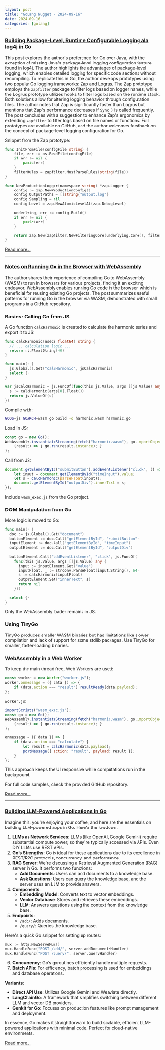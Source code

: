 ```yaml
---
layout: post
title: "GoLang Nugget - 2024-09-16"
date: 2024-09-16
categories: [golang]
---
```

### [Building Package-Level, Runtime Configurable Logging ala log4j in Go](https://dolthub.com/blog/2024-09-13-package-scoped-logging-in-go-log4j/)

This post explores the author's preference for Go over Java, with the exception of missing Java's package-level logging configuration feature found in log4j. The author highlights the advantages of package-level logging, which enables detailed logging for specific code sections without recompiling. To replicate this in Go, the author develops prototypes using two popular Go logging frameworks: Zap and Logrus. The Zap prototype employs the `zapfilter` package to filter logs based on logger names, while the Logrus prototype utilizes hooks to filter logs based on the runtime stack. Both solutions allow for altering logging behavior through configuration files. The author notes that Zap is significantly faster than Logrus but mentions that Zap's performance decreases if `Sync()` is called frequently. The post concludes with a suggestion to enhance Zap's ergonomics by extending `zapfilter` to filter logs based on file names or functions. Full prototypes are available on GitHub, and the author welcomes feedback on the concept of package-level logging configuration for Go.

Snippet from the Zap prototype:
```go
func InitFromFile(configFile string) {
	file, err := os.ReadFile(configFile)
	if err != nil {
		panic(err)
	}
	filterRules = zapfilter.MustParseRules(string(file))
}

func NewProductionLogger(namespace string) *zap.Logger {
	config := zap.NewProductionConfig()
	config.OutputPaths = []string{"output.log"}
	config.Sampling = nil
	config.Level = zap.NewAtomicLevelAt(zap.DebugLevel)

	underlying, err := config.Build()
	if err != nil {
		panic(err)
	}

	return zap.New(zapfilter.NewFilteringCore(underlying.Core(), filterRules)).Named(namespace)
}
```

[Read more...](https://dolthub.com/blog/2024-09-13-package-scoped-logging-in-go-log4j/)

---
### [Notes on Running Go in the Browser with WebAssembly](https://eli.thegreenplace.net/2024/notes-on-running-go-in-the-browser-with-webassembly/)

The author shares their experience of compiling Go to WebAssembly (WASM) to run in browsers for various projects, finding it an exciting endeavor. WebAssembly enables running Go code in the browser, which is beneficial for reusing existing Go projects. The post summarizes useful patterns for running Go in the browser via WASM, demonstrated with small programs in a GitHub repository.

### Basics: Calling Go from JS
A Go function `calcHarmonic` is created to calculate the harmonic series and export it to JS:
```go
func calcHarmonic(nsecs float64) string {
  // ... calculation logic ...
  return r1.FloatString(40)
}

func main() {
  js.Global().Set("calcHarmonic", jsCalcHarmonic)
  select {}
}

var jsCalcHarmonic = js.FuncOf(func(this js.Value, args []js.Value) any {
  s := calcHarmonic(args[0].Float())
  return js.ValueOf(s)
})
```
Compile with:
```sh
GOOS=js GOARCH=wasm go build -o harmonic.wasm harmonic.go
```
Load in JS:
```js
const go = new Go();
WebAssembly.instantiateStreaming(fetch("harmonic.wasm"), go.importObject).then(
    (result) => { go.run(result.instance); }
);
```
Call from JS:
```js
document.getElementById("submitButton").addEventListener("click", () => {
    let input = document.getElementById("timeInput").value;
    let s = calcHarmonic(parseFloat(input));
    document.getElementById("outputDiv").innerText = s;
});
```
Include `wasm_exec.js` from the Go project.

### DOM Manipulation from Go
More logic is moved to Go:
```go
func main() {
  doc := js.Global().Get("document")
  buttonElement := doc.Call("getElementById", "submitButton")
  inputElement := doc.Call("getElementById", "timeInput")
  outputElement := doc.Call("getElementById", "outputDiv")

  buttonElement.Call("addEventListener", "click", js.FuncOf(
    func(this js.Value, args []js.Value) any {
      input := inputElement.Get("value")
      inputFloat, _ := strconv.ParseFloat(input.String(), 64)
      s := calcHarmonic(inputFloat)
      outputElement.Set("innerText", s)
      return nil
    }))

  select {}
}
```
Only the WebAssembly loader remains in JS.

### Using TinyGo
TinyGo produces smaller WASM binaries but has limitations like slower compilation and lack of support for some stdlib packages. Use TinyGo for smaller, faster-loading binaries.

### WebAssembly in a Web Worker
To keep the main thread free, Web Workers are used:
```js
const worker = new Worker("worker.js");
worker.onmessage = ({ data }) => {
    if (data.action === "result") resultReady(data.payload);
};
```
`worker.js`:
```js
importScripts("wasm_exec.js");
const go = new Go();
WebAssembly.instantiateStreaming(fetch("harmonic.wasm"), go.importObject).then(
    (result) => { go.run(result.instance); }
);

onmessage = ({ data }) => {
    if (data.action === "calculate") {
        let result = calcHarmonic(data.payload);
        postMessage({ action: "result", payload: result });
    }
};
```
This approach keeps the UI responsive while computations run in the background.

For full code samples, check the provided GitHub repository.

[Read more...](https://eli.thegreenplace.net/2024/notes-on-running-go-in-the-browser-with-webassembly/)

---
### [Building LLM-Powered Applications in Go](https://go.dev/blog/llmpowered)

Imagine this: you're enjoying your coffee, and here are the essentials on building LLM-powered apps in Go. Here's the lowdown:

1. **LLMs as Network Services**: LLMs (like OpenAI, Google Gemini) require substantial compute power, so they're typically accessed via APIs. Even DIY LLMs use REST APIs.
2. **Go’s Strengths**: Go is ideal for these applications due to its excellence in REST/RPC protocols, concurrency, and performance.
3. **RAG Server**: We're discussing a Retrieval Augmented Generation (RAG) server in Go. It performs two functions:
   - **Add Documents**: Users can add documents to a knowledge base.
   - **Ask Questions**: Users can query the knowledge base, and the server uses an LLM to provide answers.
4. **Components**:
   - **Embedding Model**: Converts text to vector embeddings.
   - **Vector Database**: Stores and retrieves these embeddings.
   - **LLM**: Answers questions using the context from the knowledge base.
5. **Endpoints**:
   - `/add/`: Adds documents.
   - `/query/`: Queries the knowledge base.

Here's a quick Go snippet for setting up routes:
```go
mux := http.NewServeMux()
mux.HandleFunc("POST /add/", server.addDocumentsHandler)
mux.HandleFunc("POST /query/", server.queryHandler)
```
6. **Concurrency**: Go’s goroutines efficiently handle multiple requests.
7. **Batch APIs**: For efficiency, batch processing is used for embeddings and database operations.

**Variants**:
- **Direct API Use**: Utilizes Google Gemini and Weaviate directly.
- **LangChainGo**: A framework that simplifies switching between different LLM and vector DB providers.
- **Genkit for Go**: Focuses on production features like prompt management and deployment.

In essence, Go makes it straightforward to build scalable, efficient LLM-powered applications with minimal code. Perfect for cloud-native environments.

[Read more...](https://go.dev/blog/llmpowered)
